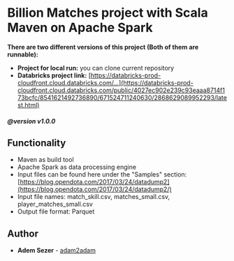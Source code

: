 #  Billion Matches project with Scala Maven on Apache Spark

**There are two different versions of this project (Both of them are runnable):**

* **Project for local run:** you can clone current repository  
* **Databricks project link:**  [https://databricks-prod-cloudfront.cloud.databricks.com/...](https://databricks-prod-cloudfront.cloud.databricks.com/public/4027ec902e239c93eaaa8714f173bcfc/8541621492736890/671524711240630/2868629089952293/latest.html)

##### @version v1.0.0

## Functionality

-	Maven as build tool
-	Apache Spark as data processing engine
-	Input files can be found here under the "Samples" section: [https://blog.opendota.com/2017/03/24/datadump2](https://blog.opendota.com/2017/03/24/datadump2/)
-	Input file names: match_skill.csv, matches_small.csv, player_matches_small.csv
-	Output file format: Parquet

## Author

* **Adem Sezer** - [adam2adam](https://github.com/adam2adam)

